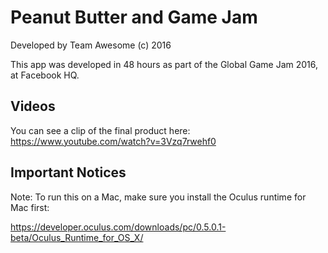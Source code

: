 Peanut Butter and Game Jam
===

Developed by Team Awesome (c) 2016

This app was developed in 48 hours as part of the Global Game Jam 2016, at Facebook HQ.


Videos
---

You can see a clip of the final product here: https://www.youtube.com/watch?v=3Vzq7rwehf0


Important Notices
---

Note: To run this on a Mac, make sure you install the Oculus runtime for Mac first:

https://developer.oculus.com/downloads/pc/0.5.0.1-beta/Oculus_Runtime_for_OS_X/
